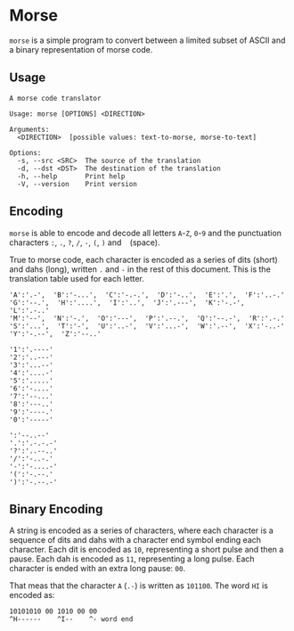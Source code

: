 # Morse

`morse` is a simple program to convert between a limited subset of ASCII and a binary
representation of morse code.


## Usage

```
A morse code translator

Usage: morse [OPTIONS] <DIRECTION>

Arguments:
  <DIRECTION>  [possible values: text-to-morse, morse-to-text]

Options:
  -s, --src <SRC>  The source of the translation
  -d, --dst <DST>  The destination of the translation
  -h, --help       Print help
  -V, --version    Print version
```

## Encoding

`morse` is able to encode and decode all letters `A`-`Z`, `0`-`9` and the punctuation
characters `:`, `.`, `?`, `/`, `-`, `(`, `)` and ` ` (space).

True to morse code, each character is encoded as a series of dits (short) and dahs (long),
written `.` and `-` in the rest of this document. This is the translation table used for
each letter.

```
'A':'.-',  'B':'-...',  'C':'-.-.',  'D':'-..',  'E':'.',  'F':'..-.'
'G':'--.',  'H':'....',  'I':'..',  'J':'.---',  'K':'-.-',  'L':'.-..'
'M':'--',  'N':'-.',  'O':'---',  'P':'.--.',  'Q':'--.-',  'R':'.-.'
'S':'...',  'T':'-',  'U':'..-',  'V':'...-',  'W':'.--',  'X':'-..-'
'Y':'-.--',  'Z':'--..'

'1':'.----'
'2':'..---'
'3':'...--'
'4':'....-'
'5':'.....'
'6':'-....'
'7':'--...'
'8':'---..'
'9':'----.'
'0':'-----'

':'--..--'
'.':'.-.-.-'
'?':'..--..'
'/':'-..-.'
'-':'-....-'
'(':'-.--.'
')':'-.--.-'
```

## Binary Encoding

A string is encoded as a series of characters, where each character is a sequence of dits
and dahs with a character end symbol ending each character. Each dit is encoded as `10`,
representing a short pulse and then a pause. Each dah is encoded as `11`, representing a
long pulse. Each character is ended with an extra long pause: `00`.

That meas that the character `A` (`.-`) is written as `101100`. The word `HI` is encoded as:

```
10101010 00 1010 00 00
^H------    ^I--    ^- word end
```
